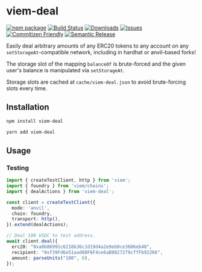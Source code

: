 # viem-deal

[![npm package][npm-img]][npm-url]
[![Build Status][build-img]][build-url]
[![Downloads][downloads-img]][downloads-url]
[![Issues][issues-img]][issues-url]
[![Commitizen Friendly][commitizen-img]][commitizen-url]
[![Semantic Release][semantic-release-img]][semantic-release-url]

Easily deal arbitrary amounts of any ERC20 tokens to any account on any `setStorageAt`-compatible network, including in hardhat or anvil-based forks!

The storage slot of the mapping `balanceOf` is brute-forced and the given user's balance is manipulated via `setStorageAt`.

Storage slots are cached at `cache/viem-deal.json` to avoid brute-forcing slots every time.

## Installation

```bash
npm install viem-deal
```

```bash
yarn add viem-deal
```

## Usage

### Testing

```typescript
import { createTestClient, http } from 'viem';
import { foundry } from 'viem/chains';
import { dealActions } from 'viem-deal';

const client = createTestClient({
  mode: 'anvil',
  chain: foundry,
  transport: http(),
}).extend(dealActions);

// Deal 100 USDC to test address.
await client.deal({
  erc20: "0xa0b86991c6218b36c1d19d4a2e9eb0ce3606eb48",
  recipient: "0xf39Fd6e51aad88F6F4ce6aB8827279cffFb92266",
  amount: parseUnits("100", 6),
});
```


[build-img]: https://github.com/rubilmax/viem-deal/actions/workflows/release.yml/badge.svg
[build-url]: https://github.com/rubilmax/viem-deal/actions/workflows/release.yml
[downloads-img]: https://img.shields.io/npm/dt/viem-deal
[downloads-url]: https://www.npmtrends.com/viem-deal
[npm-img]: https://img.shields.io/npm/v/viem-deal
[npm-url]: https://www.npmjs.com/package/viem-deal
[issues-img]: https://img.shields.io/github/issues/rubilmax/viem-deal
[issues-url]: https://github.com/rubilmax/viem-deal/issues
[codecov-img]: https://codecov.io/gh/rubilmax/viem-deal/branch/main/graph/badge.svg
[codecov-url]: https://codecov.io/gh/rubilmax/viem-deal
[semantic-release-img]: https://img.shields.io/badge/%20%20%F0%9F%93%A6%F0%9F%9A%80-semantic--release-e10079.svg
[semantic-release-url]: https://github.com/semantic-release/semantic-release
[commitizen-img]: https://img.shields.io/badge/commitizen-friendly-brightgreen.svg
[commitizen-url]: http://commitizen.github.io/cz-cli/
